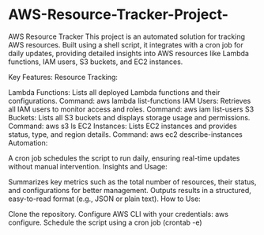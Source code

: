 # AWS-Resource-Tracker-Project-
AWS Resource Tracker
This project is an automated solution for tracking AWS resources. Built using a shell script, it integrates with a cron job for daily updates, providing detailed insights into AWS resources like Lambda functions, IAM users, S3 buckets, and EC2 instances.

Key Features:
Resource Tracking:

Lambda Functions: Lists all deployed Lambda functions and their configurations.
Command: aws lambda list-functions
IAM Users: Retrieves all IAM users to monitor access and roles.
Command: aws iam list-users
S3 Buckets: Lists all S3 buckets and displays storage usage and permissions.
Command: aws s3 ls
EC2 Instances: Lists EC2 instances and provides status, type, and region details.
Command: aws ec2 describe-instances
Automation:

A cron job schedules the script to run daily, ensuring real-time updates without manual intervention.
Insights and Usage:

Summarizes key metrics such as the total number of resources, their status, and configurations for better management.
Outputs results in a structured, easy-to-read format (e.g., JSON or plain text).
How to Use:

Clone the repository.
Configure AWS CLI with your credentials: aws configure.
Schedule the script using a cron job (crontab -e)
